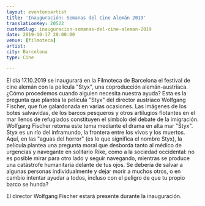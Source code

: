 ```yaml
---
layout: eventonoartist
title: 'Inauguración: Semanas del Cine Alemán 2019'
translationKey: 20522
customSlug: inauguracion-semanas-del-cine-aleman-2019
date: 2019-10-17 20:00:00
venue: [filmoteca]
artist: 
city: Barcelona
type: Cine

---
```

El día 17.10.2019 se inaugurará en la Filmoteca de Barcelona el festival de cine alemán con la película "Styx", una coproducción alemán-austríaca. ¿Cómo procedemos cuando alguien necesita nuestra ayuda? Esta es la pregunta que plantea la película "Styx" del director austríaco Wolfgang Fischer, que fue galardonada en varias ocasiones. Las imágenes de los botes salvavidas, de los barcos pesqueros y otros artilugios flotantes en el mar llenos de refugiados constituyen el símbolo del debate de la imigración. Wolfgang Fischer retoma este tema mediante el drama en alta mar "Styx". Styx es un río del inframundo, la frontera entre los vivos y los muertos. Aquí, en las "aguas del horror" (es lo que significa el nombre Styx), la película plantea una pregunta moral que desborda tanto al médico de urgencias y navegante en solitario Rike, como a la sociedad occidental: no es posible mirar para otro lado y seguir navegando, mientras se produce una catástrofe humanitaria delante de tus ojos. Se debería de salvar a algunas personas individualmente y dejar morir a muchos otros, o en cambio intentar ayudar a todos, incluso con el peligro de que tu propio barco se hunda?

El director Wolfgang Fischer estará presente durante la inauguración.
